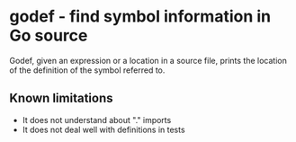 # godef - find symbol information in Go source

Godef, given an expression or a location in a source file, prints the location of the definition of the symbol referred to.

## Known limitations

- It does not understand about "." imports
- It does not deal well with definitions in tests

